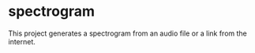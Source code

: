 # spectrogram
This project generates a spectrogram from an audio file or a link from the internet. 
